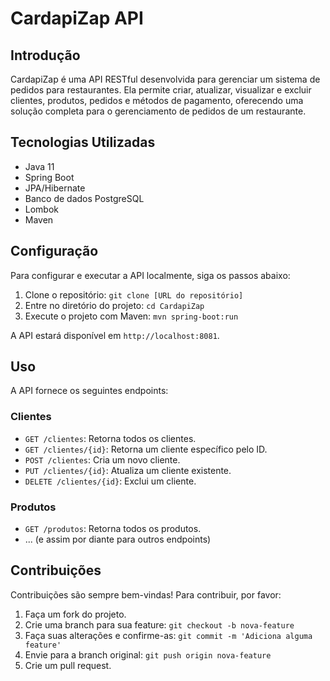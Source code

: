 # CardapiZap API

## Introdução

CardapiZap é uma API RESTful desenvolvida para gerenciar um sistema de pedidos para restaurantes. 
Ela permite criar, atualizar, visualizar e excluir clientes, produtos, pedidos e métodos de pagamento, oferecendo uma solução completa para o gerenciamento de pedidos de um restaurante.

## Tecnologias Utilizadas

- Java 11
- Spring Boot
- JPA/Hibernate
- Banco de dados PostgreSQL
- Lombok
- Maven

## Configuração

Para configurar e executar a API localmente, siga os passos abaixo:

1. Clone o repositório: `git clone [URL do repositório]`
2. Entre no diretório do projeto: `cd CardapiZap`
3. Execute o projeto com Maven: `mvn spring-boot:run`

A API estará disponível em `http://localhost:8081`.

## Uso

A API fornece os seguintes endpoints:

### Clientes
- `GET /clientes`: Retorna todos os clientes.
- `GET /clientes/{id}`: Retorna um cliente específico pelo ID.
- `POST /clientes`: Cria um novo cliente.
- `PUT /clientes/{id}`: Atualiza um cliente existente.
- `DELETE /clientes/{id}`: Exclui um cliente.

### Produtos
- `GET /produtos`: Retorna todos os produtos.
- ... (e assim por diante para outros endpoints)

## Contribuições

Contribuições são sempre bem-vindas! Para contribuir, por favor:

1. Faça um fork do projeto.
2. Crie uma branch para sua feature: `git checkout -b nova-feature`
3. Faça suas alterações e confirme-as: `git commit -m 'Adiciona alguma feature'`
4. Envie para a branch original: `git push origin nova-feature`
5. Crie um pull request.
